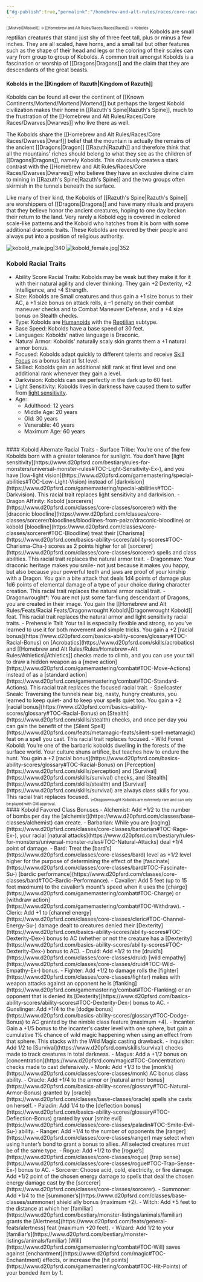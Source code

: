 ```yaml
---
{"dg-publish":true,"permalink":"/homebrew-and-alt-rules/races/core-races/kobolds/"}
---
```


<sup><sup>[[Mistveil\|Mistveil]] → [[Homebrew and Alt Rules/Races/Races\|Races]] → Kobolds</sup></sup>
Kobolds are small reptilian creatures that stand just shy of three feet tall, plus or minus a few inches. They are all scaled, have horns, and a small tail but other features such as the shape of their head and legs or the coloring of their scales can vary from group to group of Kobolds. A common trait amongst Kobolds is a fascination or worship of [[Dragons\|Dragons]] and the claim that they are descendants of the great beasts.
#### Kobolds in the [[Kingdom of Razuth\|Kingdom of Razuth]]
Kobolds can be found all over the continent of [[Known Continents/Mortend/Mortend\|Mortend]] but perhaps the largest Kobold civilization makes their home in [[Razuth's Spine\|Razuth's Spine]], much to the frustration of the [[Homebrew and Alt Rules/Races/Core Races/Dwarves\|Dwarves]] who live there as well.

The Kobolds share the [[Homebrew and Alt Rules/Races/Core Races/Dwarves\|Dwarf]] belief that the mountain is actually the remains of the ancient [[Dragons\|Dragon]] [[Razuth\|Razuth]] and therefore think that all the mountains' riches should belong to what they see as the children of [[Dragons\|Dragons]], namely Kobolds. This obviously creates a stark contrast with the [[Homebrew and Alt Rules/Races/Core Races/Dwarves\|Dwarves]] who believe they have an exclusive divine claim to mining in [[Razuth's Spine\|Razuth's Spine]] and the two groups often skirmish in the tunnels beneath the surface.

Like many of their kind, the Kobolds of [[Razuth's Spine\|Razuth's Spine]] are worshippers of [[Dragons\|Dragons]] and have many rituals and prayers that they believe honor the ancient creatures, hoping to one day beckon their return to the land. Very rarely a Kobold egg is covered in colored scale-like patterns and the Kobold who hatches from it is born with some additional draconic traits. These Kobolds are revered by their people and always put into a position of religious authority.

![kobold_male.jpg|340](/img/user/Attachments/kobold_male.jpg) ![kobold_female.jpg|352](/img/user/Attachments/kobold_female.jpg)

### Kobold Racial Traits
- Ability Score Racial Traits: Kobolds may be weak but they make it for it with their natural agility and clever thinking. They gain +2 Dexterity, +2 Intelligence, and -4 Strength.
- Size: Kobolds are Small creatures and thus gain a +1 size bonus to their AC, a +1 size bonus on attack rolls, a –1 penalty on their combat maneuver checks and to Combat Maneuver Defense, and a +4 size bonus on Stealth checks. 
- Type: Kobolds are [Humanoids](https://www.d20pfsrd.com/bestiary/rules-for-monsters/creature-types#TOC-Humanoid) with the [Reptilian](https://www.d20pfsrd.com/bestiary/rules-for-monsters/creature-types#TOC-Reptilian) subtype.
- Base Speed: Kobolds have a base speed of 30 feet.
- Languages: Kobolds' native language is Draconic.
- Natural Armor: Kobolds' naturally scaly skin grants them a +1 natural armor bonus.
- Focused: Kobolds adapt quickly to different talents and receive [Skill Focus](https://www.d20pfsrd.com/feats/general-feats/skill-focus) as a bonus feat at 1st level.
- Skilled: Kobolds gain an additional skill rank at first level and one additional rank whenever they gain a level.
- Darkvision: Kobolds can see perfectly in the dark up to 60 feet.
- Light Sensitivity: Kobolds lives in darkness have caused them to suffer from [light sensitivity](https://www.d20pfsrd.com/bestiary/rules-for-monsters/universal-monster-rules#TOC-Light-Sensitivity-Ex-).
- Age:
    - Adulthood: 12 years
    - Middle Age: 20 years
    - Old: 30 years
    - Venerable: 40 years
    - Maximum Age: 60 years
<br>
#### Kobold Alternate Racial Traits
- Surface Tribe: You’re one of the few Kobolds born with a greater tolerance for sunlight. You don’t have [light sensitivity](https://www.d20pfsrd.com/bestiary/rules-for-monsters/universal-monster-rules#TOC-Light-Sensitivity-Ex-), and you have [low-light vision](https://www.d20pfsrd.com/gamemastering/special-abilities#TOC-Low-Light-Vision) instead of [darkvision](https://www.d20pfsrd.com/gamemastering/special-abilities#TOC-Darkvision). This racial trait replaces light sensitivity and darkvision.
- Dragon Affinity: Kobold [sorcerers](https://www.d20pfsrd.com/classes/core-classes/sorcerer) with the [draconic bloodline](https://www.d20pfsrd.com/classes/core-classes/sorcerer/bloodlines/bloodlines-from-paizo/draconic-bloodline) or kobold [bloodline](https://www.d20pfsrd.com/classes/core-classes/sorcerer#TOC-Bloodline) treat their [Charisma](https://www.d20pfsrd.com/basics-ability-scores/ability-scores#TOC-Charisma-Cha-) scores as 2 points higher for all [sorcerer](https://www.d20pfsrd.com/classes/core-classes/sorcerer) spells and class abilities. This racial trait replaces the natural armor trait.
- Dragonmaw: Your draconic heritage makes you smile- not just because it makes you happy, but also because your powerful teeth and jaws are proof of your kinship with a Dragon. You gain a bite attack that deals 1d4 points of damage plus 1d6 points of elemental damage of a type of your choice during character creation. This racial trait replaces the natural armor racial trait.
- Dragonwrought*: You are not just some far-flung descendant of Dragons, you are created in their image. You gain the [[Homebrew and Alt Rules/Feats/Racial Feats/Dragonwrought Kobold\|Dragonwrought Kobold]] feat. This racial trait replaces the natural armor and light sensitivity racial traits.
- Prehensile Tail: Your tail is especially flexible and strong, so you’ve learned to use it for both movement and simple tricks. You gain a +2 [racial bonus](https://www.d20pfsrd.com/basics-ability-scores/glossary#TOC-Racial-Bonus) on [Acrobatics](https://www.d20pfsrd.com/skills/acrobatics) and [[Homebrew and Alt Rules/Rules/Homebrew+Alt Rules/Athletics\|Athletics]] checks made to climb, and you can use your tail to draw a hidden weapon as a [move action](https://www.d20pfsrd.com/gamemastering/combat#TOC-Move-Actions) instead of as a [standard action](https://www.d20pfsrd.com/gamemastering/combat#TOC-Standard-Actions). This racial trait replaces the focused racial trait.
- Spellcaster Sneak: Traversing the tunnels near big, nasty, hungry creatures, you learned to keep quiet- and to keep your spells quiet too. You gain a +2 [racial bonus](https://www.d20pfsrd.com/basics-ability-scores/glossary#TOC-Racial-Bonus) on [Stealth](https://www.d20pfsrd.com/skills/stealth) checks, and once per day you can gain the benefit of the [Silent Spell](https://www.d20pfsrd.com/feats/metamagic-feats/silent-spell-metamagic) feat on a spell you cast. This racial trait replaces focused.
- Wild Forest Kobold: You’re one of the barbaric kobolds dwelling in the forests of the surface world. Your culture shuns artifice, but teaches how to endure the hunt. You gain a +2 [racial bonus](https://www.d20pfsrd.com/basics-ability-scores/glossary#TOC-Racial-Bonus) on [Perception](https://www.d20pfsrd.com/skills/perception) and [Survival](https://www.d20pfsrd.com/skills/survival) checks, and [Stealth](https://www.d20pfsrd.com/skills/stealth) and [Survival](https://www.d20pfsrd.com/skills/survival) are always class skills for you. This racial trait replaces focused.
<sub><sub>\*Dragonwrought Kobolds are extremely rare and can only be played with GM approval.</sub></sub>
<br>
#### Kobold Favored Class Bonuses
- Alchemist: Add +1/2 to the number of bombs per day the [alchemist](https://www.d20pfsrd.com/classes/base-classes/alchemist) can create.
- Barbarian: While you are [raging](https://www.d20pfsrd.com/classes/core-classes/barbarian#TOC-Rage-Ex-), your racial [natural attacks](https://www.d20pfsrd.com/bestiary/rules-for-monsters/universal-monster-rules#TOC-Natural-Attacks) deal +1/4 point of damage.
- Bard: Treat the [bard’s](https://www.d20pfsrd.com/classes/core-classes/bard) level as +1/2 level higher for the purpose of determining the effect of the [fascinate](https://www.d20pfsrd.com/classes/core-classes/bard#TOC-Fascinate-Su-) [bardic performance](https://www.d20pfsrd.com/classes/core-classes/bard#TOC-Bardic-Performance).
- Cavalier: Add 5 feet (up to 15 feet maximum) to the cavalier’s mount’s speed when it uses the [charge](https://www.d20pfsrd.com/gamemastering/combat#TOC-Charge) or [withdraw action](https://www.d20pfsrd.com/gamemastering/combat#TOC-Withdraw).
- Cleric: Add +1 to [channel energy](https://www.d20pfsrd.com/classes/core-classes/cleric#TOC-Channel-Energy-Su-) damage dealt to creatures denied their [Dexterity](https://www.d20pfsrd.com/basics-ability-scores/ability-scores#TOC-Dexterity-Dex-) bonus to AC (whether or not the creature has a [Dexterity](https://www.d20pfsrd.com/basics-ability-scores/ability-scores#TOC-Dexterity-Dex-) bonus to AC).
- Druid: Add +1/2 to the [druid’s](https://www.d20pfsrd.com/classes/core-classes/druid) [wild empathy](https://www.d20pfsrd.com/classes/core-classes/druid#TOC-Wild-Empathy-Ex-) bonus.
- Fighter: Add +1/2 to damage rolls the [fighter](https://www.d20pfsrd.com/classes/core-classes/fighter) makes with weapon attacks against an opponent he is [flanking](https://www.d20pfsrd.com/gamemastering/combat#TOC-Flanking) or an opponent that is denied its [Dexterity](https://www.d20pfsrd.com/basics-ability-scores/ability-scores#TOC-Dexterity-Dex-) bonus to AC.
- Gunslinger: Add +1/4 to the [dodge bonus](https://www.d20pfsrd.com/basics-ability-scores/glossary#TOC-Dodge-Bonus) to AC granted by the nimble class feature (maximum +4).
- Incanter: Gain a +1/5 bonus to the incanter’s caster level with one sphere, but gain a cumulative 1% chance of wild magic happening when using an effect from that sphere. This stacks with the Wild Magic casting drawback.
- Inquisitor: Add 1/2 to [Survival](https://www.d20pfsrd.com/skills/survival) checks made to track creatures in total darkness.
- Magus: Add a +1/2 bonus on [concentration](https://www.d20pfsrd.com/magic#TOC-Concentration) checks made to cast defensively.
- Monk: Add +1/3 to the [monk’s](https://www.d20pfsrd.com/classes/core-classes/monk) AC bonus class ability.
- Oracle: Add +1/4 to the armor or [natural armor bonus](https://www.d20pfsrd.com/basics-ability-scores/glossary#TOC-Natural-Armor-Bonus) granted by [oracle](https://www.d20pfsrd.com/classes/base-classes/oracle) spells she casts on herself.
- Paladin: Add 1/4 to the [deflection bonus](https://www.d20pfsrd.com/basics-ability-scores/glossary#TOC-Deflection-Bonus) granted by your [smite evil](https://www.d20pfsrd.com/classes/core-classes/paladin#TOC-Smite-Evil-Su-) ability.
- Ranger: Add +1/4 to the number of opponents the [ranger](https://www.d20pfsrd.com/classes/core-classes/ranger) may select when using hunter’s bond to grant a bonus to allies. All selected creatures must be of the same type.
- Rogue: Add +1/2 to the [rogue’s](https://www.d20pfsrd.com/classes/core-classes/rogue) [trap sense](https://www.d20pfsrd.com/classes/core-classes/rogue#TOC-Trap-Sense-Ex-) bonus to AC.
- Sorcerer: Choose acid, cold, electricity, or fire damage. Add +1/2 point of the chosen energy damage to spells that deal the chosen energy damage cast by the [sorcerer](https://www.d20pfsrd.com/classes/core-classes/sorcerer).
- Summoner: Add +1/4 to the [summoner’s](https://www.d20pfsrd.com/classes/base-classes/summoner) shield ally bonus (maximum +2).
- Witch: Add +5 feet to the distance at which her [familiar](https://www.d20pfsrd.com/bestiary/monster-listings/animals/familiar) grants the [Alertness](https://www.d20pfsrd.com/feats/general-feats/alertness) feat (maximum +20 feet).
- Wizard: Add 1/2 to your [familiar’s](https://www.d20pfsrd.com/bestiary/monster-listings/animals/familiar) [Will](https://www.d20pfsrd.com/gamemastering/combat#TOC-Will) saves against [enchantment](https://www.d20pfsrd.com/magic#TOC-Enchantment) effects, or increase the [hit points](https://www.d20pfsrd.com/gamemastering/combat#TOC-Hit-Points) of your bonded item by 1.
